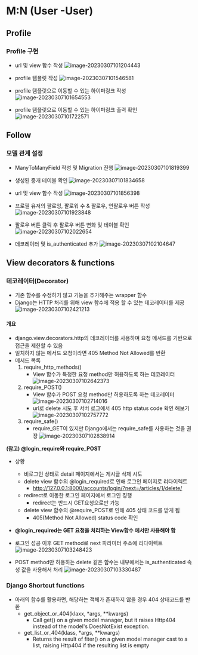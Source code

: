 # M:N (User -User)

## Profile

### Profile 구현

- url 및 view 함수 작성
  ![image-20230307101204443](assets/image-20230307101204443.png)

- profile 템플릿 작성
  ![image-20230307101546581](assets/image-20230307101546581.png)

- profile 템플릿으로 이동할 수 있는 하이퍼링크 작성
  ![image-20230307101654553](assets/image-20230307101654553.png)

- profile 템플릿으로 이동할 수 있는 하이퍼링크 출력 확인
  ![image-20230307101722571](assets/image-20230307101722571.png)



## Follow

### 모델 관계 설정

- ManyToManyField 작성 및 Migration 진행
  ![image-20230307101819399](assets/image-20230307101819399.png)

- 생성된 중개 테이블 확인
  ![image-20230307101834658](assets/image-20230307101834658.png)

- url 및 view 함수 작성
  ![image-20230307101856398](assets/image-20230307101856398.png)

- 프로필 유저의 팔로잉, 팔로워 수 & 팔로우, 언팔로우 버튼 작성
  ![image-20230307101923848](assets/image-20230307101923848.png)

- 팔로우 버튼 클릭 후 팔로우 버튼 변화 및 테이블 확인
  ![image-20230307102022654](assets/image-20230307102022654.png)

- 데코레이터 및 is_authenticated 추가
  ![image-20230307102104647](assets/image-20230307102104647.png)



## View decorators & functions

### 데코레이터(Decorator)

- 기존 함수를 수정하기 않고 기능을 추가해주는 wrapper 함수
- Django는 HTTP 처리를 위해 view 함수에 적용 할 수 있는 데코레이터를 제공
  ![image-20230307102421213](assets/image-20230307102421213.png)

#### 개요

- django.view.decorators.http의 데코레이터를 사용하며 요청 메서드를 기반으로
  접근을 제한할 수 있음
- 일치하지 않는 메서드 요청이라면 405 Method Not Allowed를 반환
- 메서드 목록
  1. require_http_methods()
     - View 함수가 특정한 요청 method만 허용하도록 하는 데코레이터
       ![image-20230307102642373](assets/image-20230307102642373.png)
  2. require_POST()
     - View 함수가 POST 요청 method만 허용하도록 하는 데코레이터
       ![image-20230307102714016](assets/image-20230307102714016.png)
     - url로 delete 시도 후 서버 로그에서 405 http status code 확인 해보기
       ![image-20230307102757772](assets/image-20230307102757772.png)
  3. require_safe()
     - require_GET이 있지만 Django에서는 require_safe를 사용하는 것을 권장
       ![image-20230307102838914](assets/image-20230307102838914.png)



**(참고) @login_require와 require_POST**

- 상황
  - 비로그인 상태로 detail 페이지에서는 게시글 삭제 시도
  - delete view 함수의 @login_required로 인해 로그인 페이지로 리다이렉트
    - http://127.0.0.1:8000/accounts/login/?next=/articles/1/delete/
  - redirect로 이동한 로그인 페이지에서 로그인 징행
    - redirect는 반드시 GET요청으로만 가능
  - delete view 함수의 @require_POST로 인해 405 상태 코드를 받게 됨
    - 405(Method Not Allowed) status code 확인
- **@login_required는 GET 요청을 처리하는 View함수 에서만 사용해야 함**

- 로그인 성공 이후 GET method로 next 파라미터 주소에 리다이렉트
  ![image-20230307103248423](assets/image-20230307103248423.png)

- POST method만 허용하는 delete 같은 함수는 내부에서는 is_authenticated
  속성 값을 사용해서 처리
  ![image-20230307103330487](assets/image-20230307103330487.png)

### Django Shortcut functions

- 아래의 함수를 활용하면, 해당하는 객체가 존재하지 않을 경우 404 상태코드를 반환
  - get_object_or_404(klaxx, *args, **kwargs)
    - Call get() on a given model manager, but it raises Http404 instead of the model's
      DoesNotExist exception.
  - get_list_or_404(klass, *args, **kwargs)
    - Returns the result of fiter() on a given model manager cast to a list, raising Http404
      if the resulting list is empty